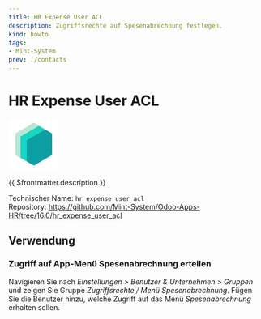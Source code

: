 ```yaml
---
title: HR Expense User ACL
description: Zugriffsrechte auf Spesenabrechnung festlegen.
kind: howto
tags:
- Mint-System
prev: ./contacts
---
```

# HR Expense User ACL
![](attachments/icons_odoo_mint_system.png)

{{ $frontmatter.description }}

Technischer Name: `hr_expense_user_acl`\
Repository: <https://github.com/Mint-System/Odoo-Apps-HR/tree/16.0/hr_expense_user_acl>

## Verwendung

### Zugriff auf App-Menü Spesenabrechnung erteilen

Navigieren Sie nach *Einstellungen > Benutzer & Unternehmen > Gruppen* und zeigen Sie Gruppe *Zugriffsrechte / Menü Spesenabrechnung*. Fügen Sie die Benutzer hinzu, welche Zugriff auf das Menü *Spesenabrechnung* erhalten sollen.
